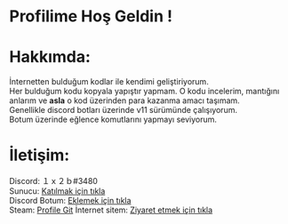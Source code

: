 # Profilime Hoş Geldin !
# Hakkımda:
İnternetten bulduğum kodlar ile kendimi geliştiriyorum.<br>
Her bulduğum kodu kopyala yapıştır yapmam. O kodu incelerim, mantığını anlarım ve **asla** o kod üzerinden para kazanma amacı taşımam.<br>
Genellikle discord botları üzerinde v11 sürümünde çalışıyorum.<br>
Botum üzerinde eğlence komutlarını yapmayı seviyorum.<br>
# İletişim:<br>
Discord: １ｘ２ｂ#3480<br>
Sunucu: [Katılmak için tıkla](https://discord.gg/z6FMRZA)<br>
Discord Botum: [Eklemek için tıkla](https://discord.com/oauth2/authorize?client_id=750071910351634645&scope=bot&permissions=8)<br>
Steam: [Profile Git](https://steamcommunity.com/id/1x2b/)
İnternet sitem: [Ziyaret etmek için tıkla](https://1x2b.glitch.me/)
